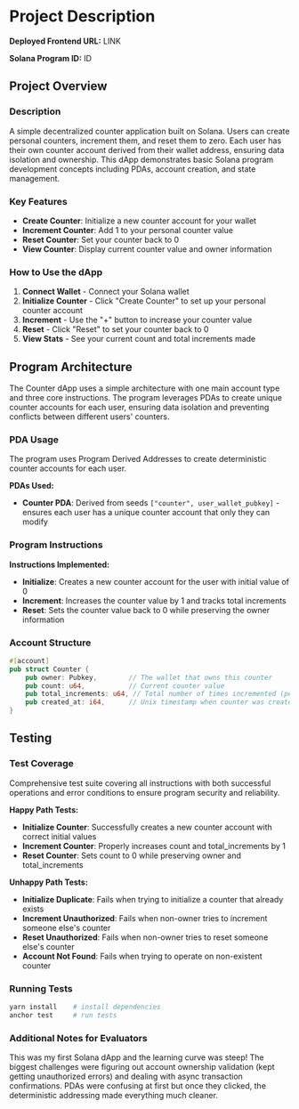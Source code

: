 # Project Description

**Deployed Frontend URL:** LINK

**Solana Program ID:** ID

## Project Overview

### Description
A simple decentralized counter application built on Solana. Users can create personal counters, increment them, and reset them to zero. Each user has their own counter account derived from their wallet address, ensuring data isolation and ownership. This dApp demonstrates basic Solana program development concepts including PDAs, account creation, and state management.

### Key Features
- **Create Counter**: Initialize a new counter account for your wallet
- **Increment Counter**: Add 1 to your personal counter value
- **Reset Counter**: Set your counter back to 0
- **View Counter**: Display current counter value and owner information

### How to Use the dApp
1. **Connect Wallet** - Connect your Solana wallet
2. **Initialize Counter** - Click "Create Counter" to set up your personal counter account
3. **Increment** - Use the "+" button to increase your counter value
4. **Reset** - Click "Reset" to set your counter back to 0
5. **View Stats** - See your current count and total increments made

## Program Architecture
The Counter dApp uses a simple architecture with one main account type and three core instructions. The program leverages PDAs to create unique counter accounts for each user, ensuring data isolation and preventing conflicts between different users' counters.

### PDA Usage
The program uses Program Derived Addresses to create deterministic counter accounts for each user.

**PDAs Used:**
- **Counter PDA**: Derived from seeds `["counter", user_wallet_pubkey]` - ensures each user has a unique counter account that only they can modify

### Program Instructions
**Instructions Implemented:**
- **Initialize**: Creates a new counter account for the user with initial value of 0
- **Increment**: Increases the counter value by 1 and tracks total increments
- **Reset**: Sets the counter value back to 0 while preserving the owner information

### Account Structure
```rust
#[account]
pub struct Counter {
    pub owner: Pubkey,        // The wallet that owns this counter
    pub count: u64,           // Current counter value
    pub total_increments: u64, // Total number of times incremented (persists through resets)
    pub created_at: i64,      // Unix timestamp when counter was created
}
```

## Testing

### Test Coverage
Comprehensive test suite covering all instructions with both successful operations and error conditions to ensure program security and reliability.

**Happy Path Tests:**
- **Initialize Counter**: Successfully creates a new counter account with correct initial values
- **Increment Counter**: Properly increases count and total_increments by 1
- **Reset Counter**: Sets count to 0 while preserving owner and total_increments

**Unhappy Path Tests:**
- **Initialize Duplicate**: Fails when trying to initialize a counter that already exists
- **Increment Unauthorized**: Fails when non-owner tries to increment someone else's counter
- **Reset Unauthorized**: Fails when non-owner tries to reset someone else's counter
- **Account Not Found**: Fails when trying to operate on non-existent counter

### Running Tests
```bash
yarn install    # install dependencies
anchor test     # run tests
```

### Additional Notes for Evaluators

This was my first Solana dApp and the learning curve was steep! The biggest challenges were figuring out account ownership validation (kept getting unauthorized errors) and dealing with async transaction confirmations. PDAs were confusing at first but once they clicked, the deterministic addressing made everything much cleaner.
